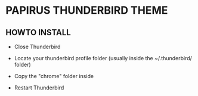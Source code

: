 
# PAPIRUS THUNDERBIRD THEME


## HOWTO INSTALL


+ Close Thunderbird 

+ Locate your thunderbird profile folder (usually inside the ~/.thunderbird/ folder)

+ Copy the "chrome" folder inside

+ Restart Thunderbird

